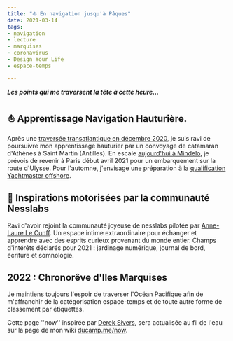 ```yaml
---
title: "⛵️ En navigation jusqu'à Pâques" 
date: 2021-03-14
tags:
- navigation
- lecture
- marquises
- coronavirus
- Design Your Life
- espace-temps

---
```

**_Les points qui me traversent la tête à cette heure..._**

## ⛵️ Apprentissage Navigation Hauturière.

Après une [traversée transatlantique en décembre 2020](https://ducamp.me/CV-marin), je suis ravi de poursuivre mon apprentissage hauturier par un convoyage de catamaran d'Athènes à Saint Martin (Antilles). En escale [aujourd'hui à Mindelo](https://ducamp.me/2021-073), je prévois de revenir à Paris début avril 2021 pour un embarquement sur la route d'Ulysse. Pour l'automne, j'envisage une préparation à la [qualification Yachtmaster offshore](http://www.bluesailing-school.com/fr/stages-rya).

## 🧠 Inspirations motorisées par la communauté Nesslabs

Ravi d'avoir rejoint la communauté joyeuse de nesslabs pilotée par [Anne-Laure Le Cunff](https://nesslabs.com). Un espace intime extraordinaire pour échanger et apprendre avec des esprits curieux provenant du monde entier. Champs d'intérêts déclarés pour 2021 : jardinage numérique, journal de bord, écriture et somnologie.

## 2022 : Chronorêve d'Iles Marquises

Je maintiens toujours l'espoir de traverser l'Océan Pacifique afin de m'affranchir de la catégorisation espace-temps et de toute autre forme de classement par étiquettes.

Cette page ''now'' inspirée par [Derek Sivers](https://ducamp.me/maintenant), sera actualisée au fil de l'eau sur la page de mon wiki [ducamp.me/now](https://ducamp.me/now).
